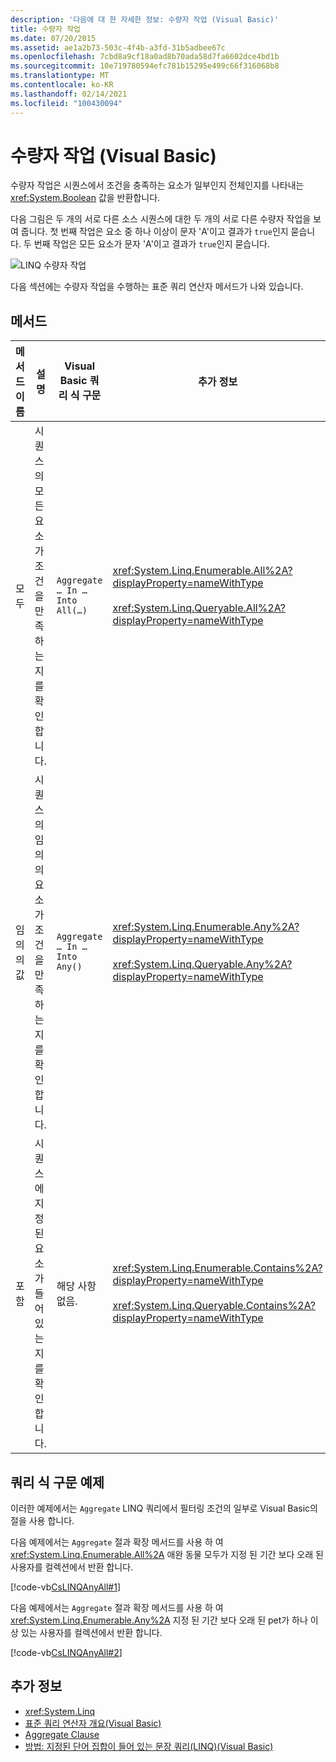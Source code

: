 ```yaml
---
description: '다음에 대 한 자세한 정보: 수량자 작업 (Visual Basic)'
title: 수량자 작업
ms.date: 07/20/2015
ms.assetid: ae1a2b73-503c-4f4b-a3fd-31b5adbee67c
ms.openlocfilehash: 7cbd8a9cf18a0ad8b70ada58d7fa6602dce4bd1b
ms.sourcegitcommit: 10e719780594efc781b15295e499c66f316068b8
ms.translationtype: MT
ms.contentlocale: ko-KR
ms.lasthandoff: 02/14/2021
ms.locfileid: "100430094"
---
```

# <a name="quantifier-operations-visual-basic"></a>수량자 작업 (Visual Basic)

수량자 작업은 시퀀스에서 조건을 충족하는 요소가 일부인지 전체인지를 나타내는 <xref:System.Boolean> 값을 반환합니다.  
  
 다음 그림은 두 개의 서로 다른 소스 시퀀스에 대한 두 개의 서로 다른 수량자 작업을 보여 줍니다. 첫 번째 작업은 요소 중 하나 이상이 문자 'A'이고 결과가 `true`인지 묻습니다. 두 번째 작업은 모든 요소가 문자 'A'이고 결과가 `true`인지 묻습니다.  
  
 ![LINQ 수량자 작업](./media/quantifier-operations/linq-quantifier-operations.png)  
  
 다음 섹션에는 수량자 작업을 수행하는 표준 쿼리 연산자 메서드가 나와 있습니다.  
  
## <a name="methods"></a>메서드  
  
|메서드 이름|설명|Visual Basic 쿼리 식 구문|추가 정보|  
|-----------------|-----------------|------------------------------------------|----------------------|  
|모두|시퀀스의 모든 요소가 조건을 만족하는지를 확인합니다.|`Aggregate … In … Into All(…)`|<xref:System.Linq.Enumerable.All%2A?displayProperty=nameWithType><br /><br /> <xref:System.Linq.Queryable.All%2A?displayProperty=nameWithType>|  
|임의의 값|시퀀스의 임의의 요소가 조건을 만족하는지를 확인합니다.|`Aggregate … In … Into Any()`|<xref:System.Linq.Enumerable.Any%2A?displayProperty=nameWithType><br /><br /> <xref:System.Linq.Queryable.Any%2A?displayProperty=nameWithType>|  
|포함|시퀀스에 지정된 요소가 들어 있는지를 확인합니다.|해당 사항 없음.|<xref:System.Linq.Enumerable.Contains%2A?displayProperty=nameWithType><br /><br /> <xref:System.Linq.Queryable.Contains%2A?displayProperty=nameWithType>|  
  
## <a name="query-expression-syntax-examples"></a>쿼리 식 구문 예제  

 이러한 예제에서는 `Aggregate` LINQ 쿼리에서 필터링 조건의 일부로 Visual Basic의 절을 사용 합니다.  
  
 다음 예제에서는 `Aggregate` 절과 확장 메서드를 사용 하 여 <xref:System.Linq.Enumerable.All%2A> 애완 동물 모두가 지정 된 기간 보다 오래 된 사용자를 컬렉션에서 반환 합니다.  
  
 [!code-vb[CsLINQAnyAll#1](~/samples/snippets/visualbasic/VS_Snippets_VBCSharp/CsLINQAnyAll/VB/AnyAll.vb#1)]  
  
 다음 예제에서는 `Aggregate` 절과 확장 메서드를 사용 하 여 <xref:System.Linq.Enumerable.Any%2A> 지정 된 기간 보다 오래 된 pet가 하나 이상 있는 사용자를 컬렉션에서 반환 합니다.  
  
 [!code-vb[CsLINQAnyAll#2](~/samples/snippets/visualbasic/VS_Snippets_VBCSharp/CsLINQAnyAll/VB/AnyAll.vb#2)]  
  
## <a name="see-also"></a>추가 정보

- <xref:System.Linq>
- [표준 쿼리 연산자 개요(Visual Basic)](standard-query-operators-overview.md)
- [Aggregate Clause](../../../language-reference/queries/aggregate-clause.md)
- [방법: 지정된 단어 집합이 들어 있는 문장 쿼리(LINQ)(Visual Basic)](how-to-query-for-sentences-that-contain-a-specified-set-of-words.md)
